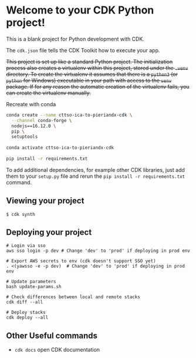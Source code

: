 # Welcome to your CDK Python project!

This is a blank project for Python development with CDK.

The `cdk.json` file tells the CDK Toolkit how to execute your app.

~~This project is set up like a standard Python project.  The initialization
process also creates a virtualenv within this project, stored under the `.venv`
directory.  To create the virtualenv it assumes that there is a `python3`
(or `python` for Windows) executable in your path with access to the `venv`
package. If for any reason the automatic creation of the virtualenv fails,
you can create the virtualenv manually.~~

Recreate with conda

```bash
conda create --name cttso-ica-to-pieriandx-cdk \
  --channel conda-forge \
  nodejs==16.12.0 \
  pip \
  setuptools
  
conda activate cttso-ica-to-pieriandx-cdk
 
pip install -r requirements.txt
```

To add additional dependencies, for example other CDK libraries, just add
them to your `setup.py` file and rerun the `pip install -r requirements.txt`
command.

## Viewing your project

```
$ cdk synth
```

## Deploying your project

```
# Login via sso
aws sso login -p dev # Change 'dev' to 'prod' if deploying in prod env

# Export AWS secrets to env (cdk doesn't support SSO yet)
. <(yawsso -e -p dev)  # Change 'dev' to 'prod' if deploying in prod env
 
# Update parameters
bash update-params.sh

# Check differences between local and remote stacks
cdk diff --all

# Deploy stacks
cdk deploy --all
```

## Other Useful commands
 * `cdk docs`        open CDK documentation

